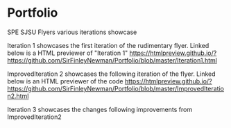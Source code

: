 # Portfolio
SPE SJSU Flyers various iterations showcase 

Iteration 1 showcases the first iteration of the rudimentary flyer.
Linked below is a HTML previewer of "Iteration 1"
https://htmlpreview.github.io/?https://github.com/SirFinleyNewman/Portfolio/blob/master/Iteration1.html

ImprovedIteration 2 showcases the following iteration of the flyer.
Linked below is an HTML previewer of the code
https://htmlpreview.github.io/?https://github.com/SirFinleyNewman/Portfolio/blob/master/ImprovedIteration2.html

Iteration 3 showcases the changes following improvements from ImprovedIteration2
